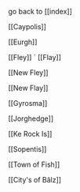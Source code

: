 go back to [[index]]

[[Caypolis]]

[[Eurgh]]

[[Fley]]
`
[[Flay]]

[[New Fley]]

[[New Flay]]

[[Gyrosma]]

[[Jorghedge]]

[[Ke Rock Is]]

[[Sopentis]]

[[Town of Fish]]

[[City's of Bâlz]]
